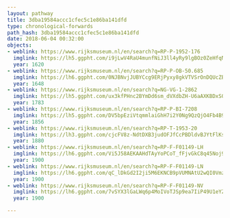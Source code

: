 ```yaml
---
layout: pathway
title: 3dba19584accc1cfec5c1e86ba141dfd
type: chronological-forwards
path_hash: 3dba19584accc1cfec5c1e86ba141dfd
date: 2018-06-04 00:32:00
objects:
- weblink: https://www.rijksmuseum.nl/en/search?q=RP-P-1952-176
  imglink: https://lh5.ggpht.com/i9jLwV4RaU4munfNiJ3ll4yRy9lgBOz0ZeHfqNtovNC4vZnpI_vK3r_Wi7rjvJCD2LIaTeM5uur7GCx_T9btm-Wk8xqg=s200
  year: 1620
- weblink: https://www.rijksmuseum.nl/en/search?q=RP-P-OB-50.685
  imglink: https://lh6.ggpht.com/0NJBNvjJUBYCcg9ERjPyxy8gkVTVSrOnDQUcZBTzjWXAT47kAbFHbJMCWM1IvcqIfa-qTKXooe_f5nm9qf1N6_L2zw=s200
  year: 1648
- weblink: https://www.rijksmuseum.nl/en/search?q=NG-VG-1-2862
  imglink: https://lh5.ggpht.com/ux3kfPHnc2BYmDd6sm_dVXdbZH-U6aAXKBDxS0oLG0ri0jETb8YTFuIGIXVPfW8CxuvJRcpc2dzOS4Y_4LlF3iqY6dY=s200
  year: 1783
- weblink: https://www.rijksmuseum.nl/en/search?q=RP-P-BI-7208
  imglink: https://lh5.ggpht.com/DV5bpEziVtqmmlaiGhH7i2Y0Ng9QzQjO4Fb4B98oMM7bxW72NW-NYdjkutKXrrUt6B1lSvdQrZLk1UOHrUIoE45O9LM=s200
  year: 1856
- weblink: https://www.rijksmuseum.nl/en/search?q=RP-T-1953-20
  imglink: https://lh3.ggpht.com/cjcFV8z-NdtDXB3judOFJfCcPBDldvBJYtFlKsJHvUXIJdz5Do8mgayS5YyVJh6DJMvivG1uAzgHoKU4BbgFOcREvEg=s200
  year: 1880
- weblink: https://www.rijksmuseum.nl/en/search?q=RP-F-F01149-LH
  imglink: https://lh6.ggpht.com/Vi5J58AEKAAHdTAyYoPCoT_fFjvGkC8q45Noj9uxf6dnNCUvexqvkqZdtYVy87mXXMga6d5GBP4CUyuLlKn703EoSoTe=s200
  year: 1900
- weblink: https://www.rijksmuseum.nl/en/search?q=RP-F-F01149-LN
  imglink: https://lh6.ggpht.com/qC_lDkGd2I2ji5M6EKNCB9pVUMNAtU2wQI0VmzNGTfdTz9kWod6jN7IdKRKLQZWVkEWVPl0xj8hH_69gGRx2EW2cedhm=s200
  year: 1900
- weblink: https://www.rijksmuseum.nl/en/search?q=RP-F-F01149-NV
  imglink: https://lh6.ggpht.com/7vSYX3lGaLWq6p4MoIVoTJSp9ea7IiP49U1eYZqiLUpEegVdJKpE_C7JOf-FX7w2knBlRxzwd9REWnrAJZJGYYNWbrY=s200
  year: 1900

---
```

